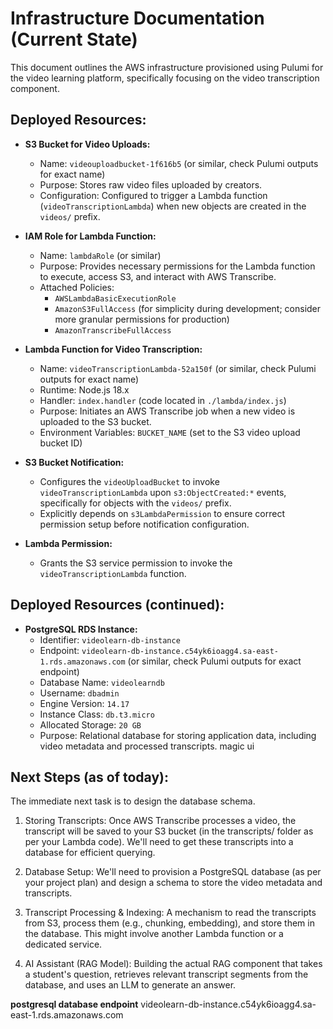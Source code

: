 # Infrastructure Documentation (Current State)

This document outlines the AWS infrastructure provisioned using Pulumi for the video learning platform, specifically focusing on the video transcription component.

## Deployed Resources:

- **S3 Bucket for Video Uploads:**

  - Name: `videouploadbucket-1f616b5` (or similar, check Pulumi outputs for exact name)
  - Purpose: Stores raw video files uploaded by creators.
  - Configuration: Configured to trigger a Lambda function (`videoTranscriptionLambda`) when new objects are created in the `videos/` prefix.

- **IAM Role for Lambda Function:**

  - Name: `lambdaRole` (or similar)
  - Purpose: Provides necessary permissions for the Lambda function to execute, access S3, and interact with AWS Transcribe.
  - Attached Policies:
    - `AWSLambdaBasicExecutionRole`
    - `AmazonS3FullAccess` (for simplicity during development; consider more granular permissions for production)
    - `AmazonTranscribeFullAccess`

- **Lambda Function for Video Transcription:**

  - Name: `videoTranscriptionLambda-52a150f` (or similar, check Pulumi outputs for exact name)
  - Runtime: Node.js 18.x
  - Handler: `index.handler` (code located in `./lambda/index.js`)
  - Purpose: Initiates an AWS Transcribe job when a new video is uploaded to the S3 bucket.
  - Environment Variables: `BUCKET_NAME` (set to the S3 video upload bucket ID)

- **S3 Bucket Notification:**

  - Configures the `videoUploadBucket` to invoke `videoTranscriptionLambda` upon `s3:ObjectCreated:*` events, specifically for objects with the `videos/` prefix.
  - Explicitly depends on `s3LambdaPermission` to ensure correct permission setup before notification configuration.

- **Lambda Permission:**
  - Grants the S3 service permission to invoke the `videoTranscriptionLambda` function.

## Deployed Resources (continued):

- **PostgreSQL RDS Instance:**
  - Identifier: `videolearn-db-instance`
  - Endpoint: `videolearn-db-instance.c54yk6ioagg4.sa-east-1.rds.amazonaws.com` (or similar, check Pulumi outputs for exact endpoint)
  - Database Name: `videolearndb`
  - Username: `dbadmin`
  - Engine Version: `14.17`
  - Instance Class: `db.t3.micro`
  - Allocated Storage: `20 GB`
  - Purpose: Relational database for storing application data, including video metadata and processed transcripts.
magic ui
## Next Steps (as of today):

The immediate next task is to design the database schema.

1.  Storing Transcripts: Once AWS Transcribe processes a video, the transcript will be saved to your S3 bucket (in the transcripts/ folder as
    per your Lambda code). We'll need to get these transcripts into a database for efficient querying.

2.  Database Setup: We'll need to provision a PostgreSQL database (as per your project plan) and design a schema to store the video metadata
    and transcripts.

3.  Transcript Processing & Indexing: A mechanism to read the transcripts from S3, process them (e.g., chunking, embedding), and store them in
    the database. This might involve another Lambda function or a dedicated service.
4.  AI Assistant (RAG Model): Building the actual RAG component that takes a student's question, retrieves relevant transcript segments from
    the database, and uses an LLM to generate an answer.

**postgresql database endpoint** videolearn-db-instance.c54yk6ioagg4.sa-east-1.rds.amazonaws.com
